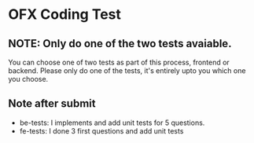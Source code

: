 # OFX Coding Test

## NOTE: Only do one of the two tests avaiable.

You can choose one of two tests as part of this process, frontend or backend. Please only do one of the tests, it's entirely upto you which one you choose.

## Note after submit

- be-tests: I implements and add unit tests for 5 questions.
- fe-tests: I done 3 first questions and add unit tests
